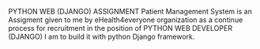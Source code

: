 PYTHON WEB (DJANGO) ASSIGNMENT
Patient Management System is an Assigment given to me by eHealth4everyone organization as a continue process for recruitment in the position of PYTHON WEB DEVELOPER (DJANGO)
I am to build it with python Django framework.
